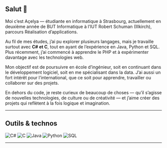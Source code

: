 ## Salut 👋

Moi c’est Açelya — étudiante en informatique à Strasbourg, actuellement en deuxième année de BUT Informatique à l’IUT Robert Schuman (Illkirch), parcours Réalisation d’applications.

Au fil de mes études, j’ai pu explorer plusieurs langages, mais je travaille surtout avec **C# et C**, tout en ayant de l’expérience en Java, Python et SQL. Plus récemment, j’ai commencé à apprendre le PHP et à expérimenter davantage avec les technologies web.

Mon objectif est de poursuivre en école d’ingénieur, soit en continuant dans le développement logiciel, soit en me spécialisant dans la data. J’ai aussi un fort intérêt pour l’international, que ce soit pour apprendre, travailler ou collaborer sur des projets.

En dehors du code, je reste curieux de beaucoup de choses — qu’il s’agisse de nouvelles technologies, de culture ou de créativité — et j’aime créer des projets qui reflètent à la fois logique et imagination.


---

## Outils & technos
![C#](https://img.shields.io/badge/-C%23-239120?logo=csharp&logoColor=white&style=flat)
![C](https://img.shields.io/badge/-C-A8B9CC?logo=c&logoColor=white&style=flat)
![Java](https://img.shields.io/badge/-Java-007396?logo=java&logoColor=white&style=flat)
![Python](https://img.shields.io/badge/-Python-3776AB?logo=python&logoColor=white&style=flat)
![SQL](https://img.shields.io/badge/-SQL-003B57?logo=sqlite&logoColor=white&style=flat)

---
